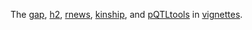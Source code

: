 The [gap](https://jinghuazhao.github.io/R/vignettes/gap.pdf), [h2](https://jinghuazhao.github.io/R/vignettes/h2.pdf),
[rnews](https://jinghuazhao.github.io/R/vignettes/rnews.pdf), [kinship](https://jinghuazhao.github.io/R/vignettes/kinship.pdf), and
[pQTLtools](https://jinghuazhao.github.io/R/vignettes/pQTLtools) in [vignettes](vignettes).

